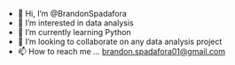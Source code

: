 - 👋 Hi, I’m @BrandonSpadafora
- 👀 I’m interested in data analysis
- 🌱 I’m currently learning Python
- 💞️ I’m looking to collaborate on any data analysis project
- 📫 How to reach me ... brandon.spadafora01@gmail.com

<!---
BrandonSpadafora/BrandonSpadafora is a ✨ special ✨ repository because its `README.md` (this file) appears on your GitHub profile.
You can click the Preview link to take a look at your changes.
--->
